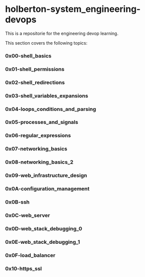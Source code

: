 # holberton-system_engineering-devops

This is a repositorie for the engineering devop learning.

This section covers the following topics:

### 0x00-shell_basics

### 0x01-shell_permissions

### 0x02-shell_redirections

### 0x03-shell_variables_expansions

### 0x04-loops_conditions_and_parsing

### 0x05-processes_and_signals

### 0x06-regular_expressions

### 0x07-networking_basics

### 0x08-networking_basics_2

### 0x09-web_infrastructure_design

### 0x0A-configuration_management

### 0x0B-ssh

### 0x0C-web_server

### 0x0D-web_stack_debugging_0

### 0x0E-web_stack_debugging_1

### 0x0F-load_balancer

### 0x10-https_ssl
